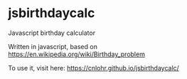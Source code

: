 # jsbirthdaycalc
Javascript birthday calculator

Written in javascript, based on https://en.wikipedia.org/wiki/Birthday_problem

To use it, visit here: https://cnlohr.github.io/jsbirthdaycalc/

